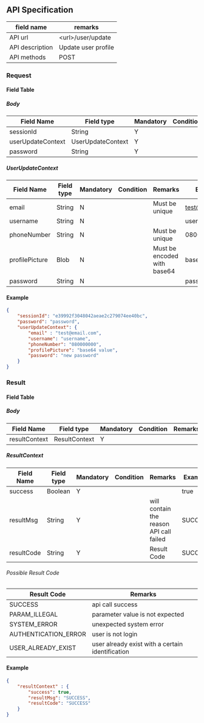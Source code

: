 ## API Specification

| field name      | remarks             |
| --------------- | ------------------- |
| API url         | \<url\>/user/update |
| API description | Update user profile |
| API methods     | POST                |

### Request
#### Field Table

##### Body

| Field Name        | Field type        | Mandatory | Condition | Remarks | Example                          |
| ----------------- | ----------------- | --------- | --------- | ------- | -------------------------------- |
| sessionId         | String            | Y         |           |         | e39992f3048042aeae2c279074ee40bc |
| userUpdateContext | UserUpdateContext | Y         |           |         |                                  |
| password          | String            | Y         |           |         | password                         |

##### UserUpdateContext

| Field Name     | Field type | Mandatory | Condition | Remarks                     | Example        |
| -------------- | ---------- | --------- | --------- | --------------------------- | -------------- |
| email          | String     | N         |           | Must be unique              | test@email.com |
| username       | String     | N         |           |                             | username       |
| phoneNumber    | String     | N         |           | Must be unique              | 08000000       |
| profilePicture | Blob       | N         |           | Must be encoded with base64 | base64 value   |
| password       | String     | N         |           |                             | password       |

#### Example

```json
{
    "sessionId": "e39992f3048042aeae2c279074ee40bc",
    "password": "password",
    "userUpdateContext": {
        "email" : "test@email.com",
        "username": "username",
        "phoneNumber": "080000000",
        "profilePicture": "base64 value",
        "password": "new password"
    }
}
```

### Result
#### Field Table

##### Body


| Field Name    | Field type    | Mandatory | Condition | Remarks | Example |
| ------------- | ------------- | --------- | --------- | ------- | ------- |
| resultContext | ResultContext | Y         |           |         |         |

##### ResultContext

| Field Name | Field type | Mandatory | Condition | Remarks                                 | Example |
| ---------- | ---------- | --------- | --------- | --------------------------------------- | ------- |
| success    | Boolean    | Y         |           |                                         | true    |
| resultMsg  | String     | Y         |           | will contain the reason API call failed | SUCCESS |
| resultCode | String     | Y         |           | Result Code                             | SUCCESS |

###### Possible Result Code
| Result Code          | Remarks                                          |
| -------------------- | ------------------------------------------------ |
| SUCCESS              | api call success                                 |
| PARAM_ILLEGAL        | parameter value is not expected                  |
| SYSTEM_ERROR         | unexpected system error                          |
| AUTHENTICATION_ERROR | user is not login                                |
| USER_ALREADY_EXIST   | user already exist with a certain identification |

#### Example

```json
{
    "resultContext" : {
        "success": true,
        "resultMsg": "SUCCESS",
        "resultCode": "SUCCESS"
    }
}
```